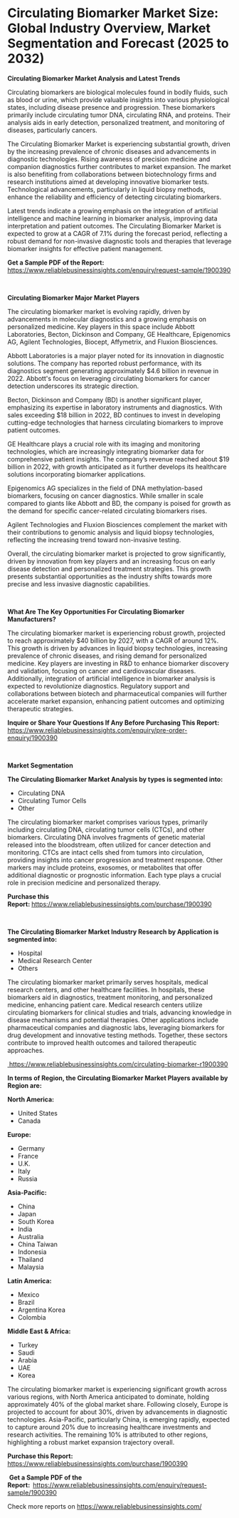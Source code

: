 <p><h1>Circulating Biomarker Market Size: Global Industry Overview, Market Segmentation and Forecast (2025 to 2032)</h1></p><p><strong>Circulating Biomarker Market Analysis and Latest Trends</strong></p>
<p><p>Circulating biomarkers are biological molecules found in bodily fluids, such as blood or urine, which provide valuable insights into various physiological states, including disease presence and progression. These biomarkers primarily include circulating tumor DNA, circulating RNA, and proteins. Their analysis aids in early detection, personalized treatment, and monitoring of diseases, particularly cancers.</p><p>The Circulating Biomarker Market is experiencing substantial growth, driven by the increasing prevalence of chronic diseases and advancements in diagnostic technologies. Rising awareness of precision medicine and companion diagnostics further contributes to market expansion. The market is also benefiting from collaborations between biotechnology firms and research institutions aimed at developing innovative biomarker tests. Technological advancements, particularly in liquid biopsy methods, enhance the reliability and efficiency of detecting circulating biomarkers.</p><p>Latest trends indicate a growing emphasis on the integration of artificial intelligence and machine learning in biomarker analysis, improving data interpretation and patient outcomes. The Circulating Biomarker Market is expected to grow at a CAGR of 7.1% during the forecast period, reflecting a robust demand for non-invasive diagnostic tools and therapies that leverage biomarker insights for effective patient management.</p></p>
<p><strong>Get a Sample PDF of the Report:&nbsp;</strong> <a href="https://www.reliablebusinessinsights.com/enquiry/request-sample/1900390?utm_campaign=3288&utm_medium=2&utm_source=Github&utm_content=ia&utm_term=08032025&utm_id=circulating-biomarker">https://www.reliablebusinessinsights.com/enquiry/request-sample/1900390</a></p>
<p>&nbsp;</p>
<p><strong>Circulating Biomarker Major Market Players</strong></p>
<p><p>The circulating biomarker market is evolving rapidly, driven by advancements in molecular diagnostics and a growing emphasis on personalized medicine. Key players in this space include Abbott Laboratories, Becton, Dickinson and Company, GE Healthcare, Epigenomics AG, Agilent Technologies, Biocept, Affymetrix, and Fluxion Biosciences.</p><p>Abbott Laboratories is a major player noted for its innovation in diagnostic solutions. The company has reported robust performance, with its diagnostics segment generating approximately $4.6 billion in revenue in 2022. Abbott's focus on leveraging circulating biomarkers for cancer detection underscores its strategic direction.</p><p>Becton, Dickinson and Company (BD) is another significant player, emphasizing its expertise in laboratory instruments and diagnostics. With sales exceeding $18 billion in 2022, BD continues to invest in developing cutting-edge technologies that harness circulating biomarkers to improve patient outcomes.</p><p>GE Healthcare plays a crucial role with its imaging and monitoring technologies, which are increasingly integrating biomarker data for comprehensive patient insights. The company’s revenue reached about $19 billion in 2022, with growth anticipated as it further develops its healthcare solutions incorporating biomarker applications.</p><p>Epigenomics AG specializes in the field of DNA methylation-based biomarkers, focusing on cancer diagnostics. While smaller in scale compared to giants like Abbott and BD, the company is poised for growth as the demand for specific cancer-related circulating biomarkers rises.</p><p>Agilent Technologies and Fluxion Biosciences complement the market with their contributions to genomic analysis and liquid biopsy technologies, reflecting the increasing trend toward non-invasive testing.</p><p>Overall, the circulating biomarker market is projected to grow significantly, driven by innovation from key players and an increasing focus on early disease detection and personalized treatment strategies. This growth presents substantial opportunities as the industry shifts towards more precise and less invasive diagnostic capabilities.</p></p>
<p>&nbsp;</p>
<p><strong>What Are The Key Opportunities For Circulating Biomarker Manufacturers?</strong></p>
<p><p>The circulating biomarker market is experiencing robust growth, projected to reach approximately $40 billion by 2027, with a CAGR of around 12%. This growth is driven by advances in liquid biopsy technologies, increasing prevalence of chronic diseases, and rising demand for personalized medicine. Key players are investing in R&D to enhance biomarker discovery and validation, focusing on cancer and cardiovascular diseases. Additionally, integration of artificial intelligence in biomarker analysis is expected to revolutionize diagnostics. Regulatory support and collaborations between biotech and pharmaceutical companies will further accelerate market expansion, enhancing patient outcomes and optimizing therapeutic strategies.</p></p>
<p><strong>Inquire or Share Your Questions If Any Before Purchasing This Report:</strong> <a href="https://www.reliablebusinessinsights.com/enquiry/pre-order-enquiry/1900390?utm_campaign=3288&utm_medium=2&utm_source=Github&utm_content=ia&utm_term=08032025&utm_id=circulating-biomarker">https://www.reliablebusinessinsights.com/enquiry/pre-order-enquiry/1900390</a></p>
<p>&nbsp;</p>
<p><strong>Market Segmentation</strong></p>
<p><strong>The Circulating Biomarker Market Analysis by types is segmented into:</strong></p>
<p><ul><li>Circulating DNA</li><li>Circulating Tumor Cells</li><li>Other</li></ul></p>
<p><p>The circulating biomarker market comprises various types, primarily including circulating DNA, circulating tumor cells (CTCs), and other biomarkers. Circulating DNA involves fragments of genetic material released into the bloodstream, often utilized for cancer detection and monitoring. CTCs are intact cells shed from tumors into circulation, providing insights into cancer progression and treatment response. Other markers may include proteins, exosomes, or metabolites that offer additional diagnostic or prognostic information. Each type plays a crucial role in precision medicine and personalized therapy.</p></p>
<p><strong>Purchase this Report:&nbsp;</strong><a href="https://www.reliablebusinessinsights.com/purchase/1900390?utm_campaign=3288&utm_medium=2&utm_source=Github&utm_content=ia&utm_term=08032025&utm_id=circulating-biomarker">https://www.reliablebusinessinsights.com/purchase/1900390</a></p>
<p>&nbsp;</p>
<p><strong>The Circulating Biomarker Market Industry Research by Application is segmented into:</strong></p>
<p><ul><li>Hospital</li><li>Medical Research Center</li><li>Others</li></ul></p>
<p><p>The circulating biomarker market primarily serves hospitals, medical research centers, and other healthcare facilities. In hospitals, these biomarkers aid in diagnostics, treatment monitoring, and personalized medicine, enhancing patient care. Medical research centers utilize circulating biomarkers for clinical studies and trials, advancing knowledge in disease mechanisms and potential therapies. Other applications include pharmaceutical companies and diagnostic labs, leveraging biomarkers for drug development and innovative testing methods. Together, these sectors contribute to improved health outcomes and tailored therapeutic approaches.</p></p>
<p><a href="https://www.reliablebusinessinsights.com/circulating-biomarker-r1900390?utm_campaign=3288&utm_medium=2&utm_source=Github&utm_content=ia&utm_term=08032025&utm_id=circulating-biomarker">&nbsp;https://www.reliablebusinessinsights.com/circulating-biomarker-r1900390</a></p>
<p><strong>In terms of Region, the Circulating Biomarker Market Players available by Region are:</strong></p>
<p>
    <p> <strong> North America: </strong>
        <ul>
            <li>United States</li>
            <li>Canada</li>
        </ul>
        </p> 
    <p> <strong> Europe: </strong>
        <ul>
            <li>Germany</li>
            <li>France</li>
            <li>U.K.</li>
            <li>Italy</li>
            <li>Russia</li>
        </ul>
        </p> 
    <p> <strong> Asia-Pacific: </strong>
        <ul>
            <li>China</li>
            <li>Japan</li>
            <li>South Korea</li>
            <li>India</li>
            <li>Australia</li>
            <li>China Taiwan</li>
            <li>Indonesia</li>
            <li>Thailand</li>
            <li>Malaysia</li>
        </ul>
        </p> 
    <p> <strong> Latin America: </strong>
        <ul>
            <li>Mexico</li>
            <li>Brazil</li>
            <li>Argentina Korea</li>
            <li>Colombia</li>
        </ul>
        </p> 
    <p> <strong> Middle East & Africa: </strong>
        <ul>
            <li>Turkey</li>
            <li>Saudi</li>
            <li>Arabia</li>
            <li>UAE</li>
            <li>Korea</li>
        </ul>
    </p>
    </p>
<p><p>The circulating biomarker market is experiencing significant growth across various regions, with North America anticipated to dominate, holding approximately 40% of the global market share. Following closely, Europe is projected to account for about 30%, driven by advancements in diagnostic technologies. Asia-Pacific, particularly China, is emerging rapidly, expected to capture around 20% due to increasing healthcare investments and research activities. The remaining 10% is attributed to other regions, highlighting a robust market expansion trajectory overall.</p></p>
<p><strong>Purchase this Report: </strong><a href="https://www.reliablebusinessinsights.com/purchase/1900390?utm_campaign=3288&utm_medium=2&utm_source=Github&utm_content=ia&utm_term=08032025&utm_id=circulating-biomarker">https://www.reliablebusinessinsights.com/purchase/1900390</a></p>
<p>&nbsp;<strong>Get a Sample PDF of the Report:&nbsp;&nbsp;</strong><a href="https://www.reliablebusinessinsights.com/enquiry/request-sample/1900390?utm_campaign=3288&utm_medium=2&utm_source=Github&utm_content=ia&utm_term=08032025&utm_id=circulating-biomarker">https://www.reliablebusinessinsights.com/enquiry/request-sample/1900390</a></p>
<p><strong></strong></p>
<p>Check more reports on <a href="https://www.reliablebusinessinsights.com/?utm_campaign=3288&utm_medium=2&utm_source=Github&utm_content=ia&utm_term=08032025&utm_id=circulating-biomarker">https://www.reliablebusinessinsights.com/</a></p>